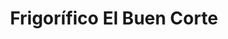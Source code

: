 ---
title: "Frigorífico El Buen Corte"
url: /puerto-la-cruz/frigorifico-el-buen-corte/
shop: carnicero
---